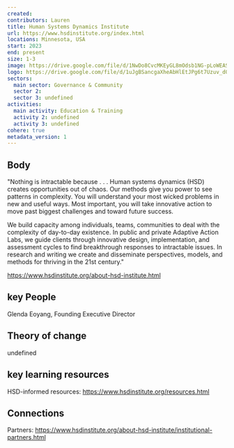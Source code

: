 ```yaml
---
created:
contributors: Lauren
title: Human Systems Dynamics Institute
url: https://www.hsdinstitute.org/index.html
locations: Minnesota, USA
start: 2023
end: present
size: 1-3
image: https://drive.google.com/file/d/1NwDo8CvcMKEyGL8mOdsb1NG-pLoWEAS2/view?usp=drive_link 
logo: https://drive.google.com/file/d/1uJgBSancgaXheAbHlEtJPg6t7Uzuv_d0/view?usp=drive_link 
sectors:
  main sector: Governance & Community
  sector 2: 
  sector 3: undefined
activities: 
  main activity: Education & Training
  activity 2: undefined
  activity 3: undefined
cohere: true
metadata_version: 1
---
```



## Body

"Nothing is intractable because . . .
Human systems dynamics (HSD) creates opportunities out of chaos. Our methods give you power to see patterns in complexity. You will understand your most wicked problems in new and useful ways. Most important, you will take innovative action to move past biggest challenges and toward future success.

We build capacity among individuals, teams, communities to deal with the complexity of day-to-day existence. In public and private Adaptive Action Labs, we guide clients through innovative design, implementation, and assessment cycles to find breakthrough responses to intractable issues. In research and writing we create and disseminate perspectives, models, and methods for thriving in the 21st century."

https://www.hsdinstitute.org/about-hsd-institute.html 

## key People

Glenda Eoyang, Founding Executive Director

## Theory of change

undefined

## key learning resources

HSD-informed resources: https://www.hsdinstitute.org/resources.html 

## Connections

Partners: https://www.hsdinstitute.org/about-hsd-institute/institutional-partners.html 


